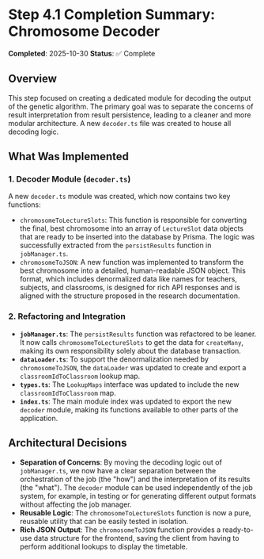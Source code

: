 # Step 4.1 Completion Summary: Chromosome Decoder

**Completed**: 2025-10-30
**Status**: ✅ Complete

## Overview

This step focused on creating a dedicated module for decoding the output of the genetic algorithm. The primary goal was to separate the concerns of result interpretation from result persistence, leading to a cleaner and more modular architecture. A new `decoder.ts` file was created to house all decoding logic.

## What Was Implemented

### 1. Decoder Module (`decoder.ts`)

A new `decoder.ts` module was created, which now contains two key functions:

- `chromosomeToLectureSlots`: This function is responsible for converting the final, best chromosome into an array of `LectureSlot` data objects that are ready to be inserted into the database by Prisma. The logic was successfully extracted from the `persistResults` function in `jobManager.ts`.
- `chromosomeToJSON`: A new function was implemented to transform the best chromosome into a detailed, human-readable JSON object. This format, which includes denormalized data like names for teachers, subjects, and classrooms, is designed for rich API responses and is aligned with the structure proposed in the research documentation.

### 2. Refactoring and Integration

- **`jobManager.ts`**: The `persistResults` function was refactored to be leaner. It now calls `chromosomeToLectureSlots` to get the data for `createMany`, making its own responsibility solely about the database transaction.
- **`dataLoader.ts`**: To support the denormalization needed by `chromosomeToJSON`, the `dataLoader` was updated to create and export a `classroomIdToClassroom` lookup map.
- **`types.ts`**: The `LookupMaps` interface was updated to include the new `classroomIdToClassroom` map.
- **`index.ts`**: The main module index was updated to export the new `decoder` module, making its functions available to other parts of the application.

## Architectural Decisions

- **Separation of Concerns**: By moving the decoding logic out of `jobManager.ts`, we now have a clear separation between the orchestration of the job (the "how") and the interpretation of its results (the "what"). The `decoder` module can be used independently of the job system, for example, in testing or for generating different output formats without affecting the job manager.
- **Reusable Logic**: The `chromosomeToLectureSlots` function is now a pure, reusable utility that can be easily tested in isolation.
- **Rich JSON Output**: The `chromosomeToJSON` function provides a ready-to-use data structure for the frontend, saving the client from having to perform additional lookups to display the timetable.
